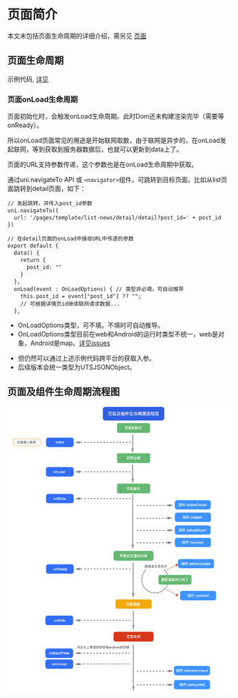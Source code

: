 # 页面简介

本文未包括页面生命周期的详细介绍，需另见 [页面](https://uniapp.dcloud.net.cn/tutorial/page.html)

## 页面生命周期

<!-- PAGEINSTANCE.lifeCycle.compatibility -->

示例代码, [详见](./vue/README.md#lifecycle-options)

### 页面onLoad生命周期

页面初始化时，会触发onLoad生命周期。此时Dom还未构建渲染完毕（需要等onReady）。

所以onLoad页面常见的用途是开始联网取数，由于联网是异步的，在onLoad发起联网，等到获取到服务器数据后，也就可以更新到data上了。

页面的URL支持参数传递，这个参数也是在onLoad生命周期中获取。

通过uni.navigateTo API 或 `<navigator>`组件，可跳转到目标页面，比如从list页面跳转到detail页面，如下：

```uts
// 发起跳转，并传入post_id参数
uni.navigateTo({
  url: '/pages/template/list-news/detail/detail?post_id=' + post_id
})
```

```uts
// 在detail页面的onLoad中接收URL中传递的参数
export default {
  data() {
    return {
      post_id: ""
    }
  },
  onLoad(event : OnLoadOptions) { // 类型非必填，可自动推导
    this.post_id = event["post_id"] ?? "";
    // 可根据详情页id继续联网请求数据...
  },
```

- OnLoadOptions类型，可不填。不填时可自动推导。
- OnLoadOptions类型目前在web和Android的运行时类型不统一，web是对象，Android是map。[详见issues](https://issues.dcloud.net.cn/pages/issues/detail?id=967)
 * 但仍然可以通过上述示例代码跨平台的获取入参。
 * 后续版本会统一类型为UTSJSONObject。


## 页面及组件生命周期流程图

![](./static/uni-app-lifecycle-vue3.png)
